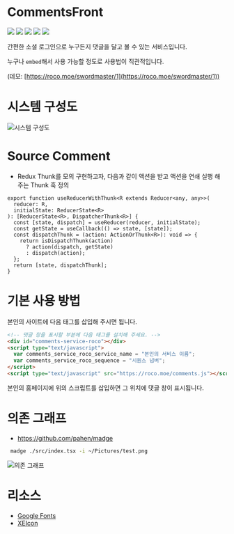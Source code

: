 # CommentsFront

<p align="left">
  <img src="https://img.shields.io/badge/Maintained%3F-Yes-green?style=for-the-badge">
  <img src="https://img.shields.io/github/license/ynifamily3/CommentsFront?style=for-the-badge">
  <img src="https://img.shields.io/github/stars/ynifamily3/CommentsFront?style=for-the-badge">
  <img src="https://img.shields.io/github/forks/ynifamily3/CommentsFront?color=teal&style=for-the-badge">
  <img src="https://img.shields.io/github/issues/ynifamily3/CommentsFront?color=violet&style=for-the-badge">
</p>

간편한 소셜 로그인으로 누구든지 댓글을 달고 볼 수 있는 서비스입니다.

누구나 `embed`해서 사용 가능할 정도로 사용법이 직관적입니다.

(데모: [https://roco.moe/swordmaster/1](https://roco.moe/swordmaster/1))

# 시스템 구성도

![시스템 구성도](https://user-images.githubusercontent.com/13795765/114708042-dd00b180-9d65-11eb-9fc5-1af7b805bc37.png)

# Source Comment

- Redux Thunk를 모의 구현하고자, 다음과 같이 액션을 받고 액션을 연쇄 실행 해 주는 Thunk 훅 정의

```tsx
export function useReducerWithThunk<R extends Reducer<any, any>>(
  reducer: R,
  initialState: ReducerState<R>
): [ReducerState<R>, DispatcherThunk<R>] {
  const [state, dispatch] = useReducer(reducer, initialState);
  const getState = useCallback(() => state, [state]);
  const dispatchThunk = (action: ActionOrThunk<R>): void => {
    return isDispatchThunk(action)
      ? action(dispatch, getState)
      : dispatch(action);
  };
  return [state, dispatchThunk];
}
```

# 기본 사용 방법

본인의 사이트에 다음 태그를 삽입해 주시면 됩니다.

```html
<!-- 댓글 창을 표시할 부분에 다음 태그를 설치해 주세요. -->
<div id="comments-service-roco"></div>
<script type="text/javascript">
  var comments_service_roco_service_name = "본인의 서비스 이름";
  var comments_service_roco_sequence = "시퀀스 넘버";
</script>
<script type="text/javascript" src="https://roco.moe/comments.js"></script>
```

본인의 홈페이지에 위의 스크립트를 삽입하면 그 위치에 댓글 창이 표시됩니다.

# 의존 그래프

- https://github.com/pahen/madge

```bash
 madge ./src/index.tsx -i ~/Pictures/test.png
```

![의존 그래프](https://user-images.githubusercontent.com/13795765/118137940-bb681800-b440-11eb-9463-418b8158c1c0.png)

# 리소스

- [Google Fonts](https://fonts.google.com/specimen/Noto+Sans+KR)
- [XEIcon](https://xpressengine.github.io/XEIcon/library-2.3.3.html)
